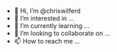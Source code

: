 - 👋 Hi, I’m @chriswilferd
- 👀 I’m interested in ...
- 🌱 I’m currently learning ...
- 💞️ I’m looking to collaborate on ...
- 📫 How to reach me ...

<!---
chriswilferd/chriswilferd is a ✨ special ✨ repository because its `README.md` (this file) appears on your GitHub profile.
You can click the Preview link to take a look at your changes.
--->
